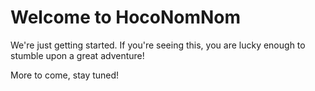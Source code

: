 # Welcome to HocoNomNom

We're just getting started. If you're seeing this, you are lucky enough to stumble upon a great adventure!

More to come, stay tuned!
